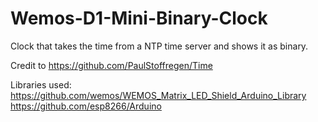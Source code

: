 # Wemos-D1-Mini-Binary-Clock

Clock that takes the time from a NTP time server and shows it as binary.

Credit to https://github.com/PaulStoffregen/Time

Libraries used:
https://github.com/wemos/WEMOS_Matrix_LED_Shield_Arduino_Library
https://github.com/esp8266/Arduino
